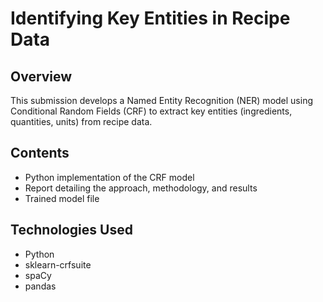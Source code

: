 # Identifying Key Entities in Recipe Data

## Overview
This submission develops a Named Entity Recognition (NER) model using Conditional Random Fields (CRF) to extract key entities (ingredients, quantities, units) from recipe data.

## Contents
- Python implementation of the CRF model
- Report detailing the approach, methodology, and results
- Trained model file

## Technologies Used
- Python
- sklearn-crfsuite
- spaCy
- pandas
